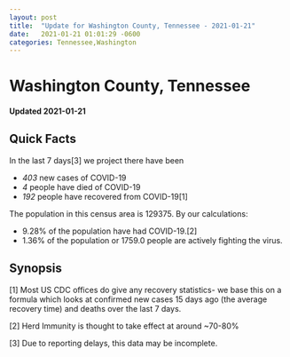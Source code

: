 ```yaml
---
layout: post
title:  "Update for Washington County, Tennessee - 2021-01-21"
date:   2021-01-21 01:01:29 -0600
categories: Tennessee,Washington
---
```


# Washington County, Tennessee
#### Updated 2021-01-21

## Quick Facts

In the last 7 days[3] we project there have been
- *403* new cases of COVID-19
- *4* people have died of COVID-19
- *192* people have recovered from COVID-19[1]

The population in this census area is 129375. By our calculations:
- 9.28% of the population have had COVID-19.[2]
- 1.36% of the population or 1759.0 people are actively fighting the virus.

## Synopsis




[1] Most US CDC offices do give any recovery statistics- we base this on a formula which looks at confirmed new cases
15 days ago (the average recovery time) and deaths over the last 7 days.

[2] Herd Immunity is thought to take effect at around ~70-80%

[3] Due to reporting delays, this data may be incomplete.
 
    